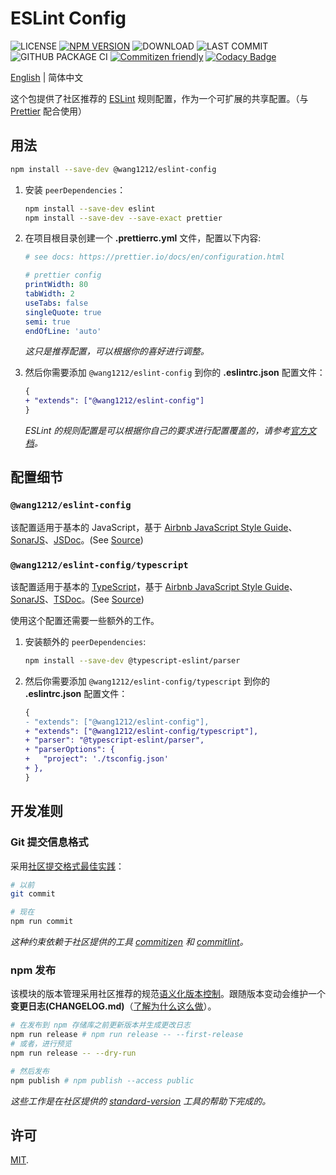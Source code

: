 # ESLint Config

<!-- ![MINZIPPED SIZE](https://badgen.net/bundlephobia/minzip/@wang1212/eslint-config) -->

![LICENSE](https://badgen.net/github/license/wang1212/eslint-config)
[![NPM VERSION](https://badgen.net/npm/v/@wang1212/eslint-config)](https://www.npmjs.com/package/@wang1212/eslint-config)
![DOWNLOAD](https://badgen.net/npm/dt/@wang1212/eslint-config)
![LAST COMMIT](https://badgen.net/github/last-commit/wang1212/eslint-config)
![GITHUB PACKAGE CI](https://img.shields.io/github/workflow/status/wang1212/eslint-config/Node.js%20Package?label=ci/package%20publish)
[![Commitizen friendly](https://img.shields.io/badge/commitizen-friendly-brightgreen.svg)](http://commitizen.github.io/cz-cli/)
[![Codacy Badge](https://app.codacy.com/project/badge/Grade/a9b9c06027ba47788617123cf84d3912)](https://www.codacy.com/gh/wang1212/eslint-config/dashboard?utm_source=github.com&utm_medium=referral&utm_content=wang1212/eslint-config&utm_campaign=Badge_Grade)

[English](./README.md) | 简体中文

这个包提供了社区推荐的 [ESLint](https://eslint.org/) 规则配置，作为一个可扩展的共享配置。（与 [Prettier](https://prettier.io/) 配合使用）

## 用法

```bash
npm install --save-dev @wang1212/eslint-config
```

1. 安装 `peerDependencies`：

   ```bash
   npm install --save-dev eslint
   npm install --save-dev --save-exact prettier
   ```

2. 在项目根目录创建一个 **.prettierrc.yml** 文件，配置以下内容:

   ```yaml
   # see docs: https://prettier.io/docs/en/configuration.html

   # prettier config
   printWidth: 80
   tabWidth: 2
   useTabs: false
   singleQuote: true
   semi: true
   endOfLine: 'auto'
   ```

   _这只是推荐配置，可以根据你的喜好进行调整。_

3. 然后你需要添加 `@wang1212/eslint-config` 到你的 **.eslintrc.json** 配置文件：

   ```diff
   {
   + "extends": ["@wang1212/eslint-config"]
   }
   ```

   _ESLint 的规则配置是可以根据你自己的要求进行配置覆盖的，请参考[官方文档](https://eslint.org/docs/user-guide/configuring/rules)。_

## 配置细节

### `@wang1212/eslint-config`

该配置适用于基本的 JavaScript，基于 [Airbnb JavaScript Style Guide](https://github.com/airbnb/javascript)、[SonarJS](https://github.com/SonarSource/eslint-plugin-sonarjs)、[JSDoc](https://jsdoc.app/)。(See [Source](./src/javascript.cjs))

### `@wang1212/eslint-config/typescript`

该配置适用于基本的 [TypeScript](https://www.typescriptlang.org/)，基于 [Airbnb JavaScript Style Guide](https://github.com/airbnb/javascript)、[SonarJS](https://github.com/SonarSource/eslint-plugin-sonarjs)、[TSDoc](https://tsdoc.org/)。(See [Source](./src/typescript.cjs))

使用这个配置还需要一些额外的工作。

1. 安装额外的 `peerDependencies`:

   ```bash
   npm install --save-dev @typescript-eslint/parser
   ```

2. 然后你需要添加 `@wang1212/eslint-config/typescript` 到你的 **.eslintrc.json** 配置文件：

   ```diff
   {
   - "extends": ["@wang1212/eslint-config"],
   + "extends": ["@wang1212/eslint-config/typescript"],
   + "parser": "@typescript-eslint/parser",
   + "parserOptions": {
   +   "project": './tsconfig.json'
   + },
   }
   ```

## 开发准则

### Git 提交信息格式

采用[社区提交格式最佳实践](https://www.conventionalcommits.org/)：

```bash
# 以前
git commit

# 现在
npm run commit
```

_这种约束依赖于社区提供的工具 [commitizen](http://commitizen.github.io/cz-cli/) 和 [commitlint](https://commitlint.js.org/)。_

### npm 发布

该模块的版本管理采用社区推荐的规范[语义化版本控制](https://semver.org/)。跟随版本变动会维护一个**变更日志(CHANGELOG.md)**（[了解为什么这么做](https://keepachangelog.com/)）。

```bash
# 在发布到 npm 存储库之前更新版本并生成更改日志
npm run release # npm run release -- --first-release
# 或者，进行预览
npm run release -- --dry-run

# 然后发布
npm publish # npm publish --access public
```

_这些工作是在社区提供的 [standard-version](https://github.com/conventional-changelog/standard-version) 工具的帮助下完成的。_

## 许可

[MIT](./LICENSE).
